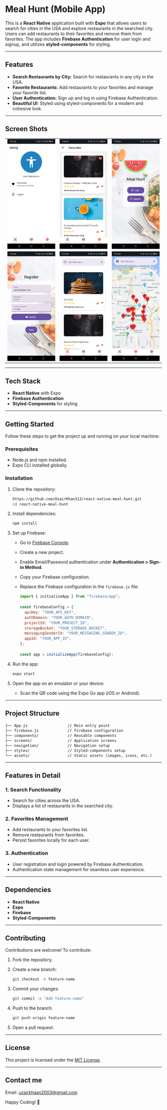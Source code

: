 # Meal Hunt (Mobile App)

This is a **React Native** application built with **Expo** that allows users to search for cities in the USA and explore restaurants in the searched city. Users can add restaurants to their favorites and remove them from favorites. The app includes **Firebase Authentication** for user login and signup, and utilizes **styled-components** for styling.

---

## Features

- **Search Restaurants by City:** Search for restaurants in any city in the USA.
- **Favorite Restaurants:** Add restaurants to your favorites and manage your favorite list.
- **User Authentication:** Sign up and log in using Firebase Authentication.
- **Beautiful UI:** Styled using styled-components for a modern and cohesive look.

---

## Screen Shots

<table> 
<tr>
  <td><img src="assets/app/app1.jpg" alt="Setting screen" width="300"/></td> 
  <td><img src="assets/app/app2.jpg" alt="Favourites Screen" width="300"/></td> 
  <td><img src="assets/app/app3.jpg" alt="Login Screen" width="300"/></td> 
</tr>
<tr>
  <td><img src="assets/app/app4.jpg" alt="Login Screen" width="300"/></td> 
  <td><img src="assets/app/app5.jpg" alt="Home Screen" width="300"/></td> 
  <td><img src="assets/app/app6.jpg" alt="Map Screen" width="300"/></td> 
</tr> 
</table>

---

## Tech Stack

- **React Native** with Expo
- **Firebase Authentication**
- **Styled-Components** for styling

---

## Getting Started

Follow these steps to get the project up and running on your local machine:

### Prerequisites

- Node.js and npm installed.
- Expo CLI installed globally.

### Installation

1. Clone the repository:

   ```bash
   https://github.com/UzairKhan313/react-native-meal-hunt.git
   cd react-native-meal-hunt
   ```

2. Install dependencies:

   ```bash
   npm install
   ```

3. Set up Firebase:

   - Go to [Firebase Console](https://console.firebase.google.com/).
   - Create a new project.
   - Enable Email/Password authentication under **Authentication > Sign-in Method**.
   - Copy your Firebase configuration.
   - Replace the Firebase configuration in the `firebase.js` file:

     ```javascript
     import { initializeApp } from "firebase/app";

     const firebaseConfig = {
       apiKey: "YOUR_API_KEY",
       authDomain: "YOUR_AUTH_DOMAIN",
       projectId: "YOUR_PROJECT_ID",
       storageBucket: "YOUR_STORAGE_BUCKET",
       messagingSenderId: "YOUR_MESSAGING_SENDER_ID",
       appId: "YOUR_APP_ID",
     };

     const app = initializeApp(firebaseConfig);
     ```

4. Run the app:

   ```bash
   expo start
   ```

5. Open the app on an emulator or your device:

   - Scan the QR code using the Expo Go app (iOS or Android).

---

## Project Structure

```plaintext
├── App.js                  // Main entry point
├── firebase.js             // Firebase configuration
├── components/             // Reusable components
├── screens/                // Application screens
├── navigation/             // Navigation setup
├── styles/                 // Styled-components setup
└── assets/                 // Static assets (images, icons, etc.)
```

---

## Features in Detail

### 1. Search Functionality

- Search for cities across the USA.
- Displays a list of restaurants in the searched city.

### 2. Favorites Management

- Add restaurants to your favorites list.
- Remove restaurants from favorites.
- Persist favorites locally for each user.

### 3. Authentication

- User registration and login powered by Firebase Authentication.
- Authentication state management for seamless user experience.

---

## Dependencies

- **React Native**
- **Expo**
- **Firebase**
- **Styled-Components**

---

## Contributing

Contributions are welcome! To contribute:

1. Fork the repository.
2. Create a new branch:

   ```bash
   git checkout -b feature-name
   ```

3. Commit your changes:

   ```bash
   git commit -m "Add feature-name"
   ```

4. Push to the branch:

   ```bash
   git push origin feature-name
   ```

5. Open a pull request.

---

## License

This project is licensed under the [MIT License](LICENSE).

---

## Contact me

Email: [uzairkhaan2003@gmail.com](mailto:uzairkhaan2003@gmail.com)

Happy Coding! 🚀
